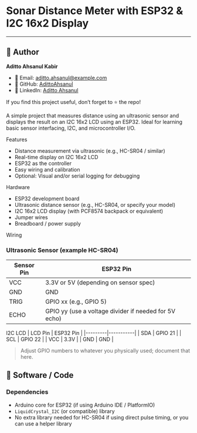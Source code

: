 # Sonar Distance Meter with ESP32 & I2C 16x2 Display
---

## 👤 Author

**Aditto Ahsanul Kabir**  
- 📧 Email: aditto.ahsanul@example.com  
- 🐙 GitHub: [AdittoAhsanul](https://github.com/Adittooooo)  
- 💼 LinkedIn: [Aditto Ahsanul](https://www.linkedin.com/in/aditto-ahsanul/)  

If you find this project useful, don’t forget to ⭐ the repo!


A simple project that measures distance using an ultrasonic sensor and displays the result on an I2C 16x2 LCD using an ESP32. Ideal for learning basic sensor interfacing, I2C, and microcontroller I/O.

Features

- Distance measurement via ultrasonic (e.g., HC-SR04 / similar)
- Real-time display on I2C 16x2 LCD
- ESP32 as the controller
- Easy wiring and calibration
- Optional: Visual and/or serial logging for debugging

Hardware

- ESP32 development board  
- Ultrasonic distance sensor (e.g., HC-SR04, or specify your model)  
- I2C 16x2 LCD display (with PCF8574 backpack or equivalent)  
- Jumper wires  
- Breadboard / power supply
 
Wiring

### Ultrasonic Sensor (example HC-SR04)
| Sensor Pin | ESP32 Pin |
|------------|-----------|
| VCC        | 3.3V or 5V (depending on sensor spec) |
| GND        | GND       |
| TRIG       | GPIO xx (e.g., GPIO 5) |
| ECHO       | GPIO yy (use a voltage divider if needed for 5V echo) |

I2C LCD
| LCD Pin | ESP32 Pin |
|---------|-----------|
| SDA     | GPIO 21   |
| SCL     | GPIO 22   |
| VCC     | 3.3V      |
| GND     | GND       |

> Adjust GPIO numbers to whatever you physically used; document that here.

## 🧪 Software / Code

### Dependencies
- Arduino core for ESP32 (if using Arduino IDE / PlatformIO)
- `LiquidCrystal_I2C` (or compatible) library
- No extra library needed for HC-SR04 if using direct pulse timing, or you can use a helper library
